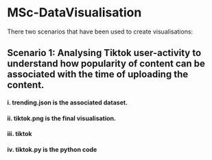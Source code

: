 # MSc-DataVisualisation
There two scenarios that have been used to create visualisations:

## Scenario 1: Analysing Tiktok user-activity to understand how popularity of content can be associated with the time of uploading the content.
#### i. trending.json is the associated dataset. 
#### ii. tiktok.png is the final visualisation.
#### iii. tiktok
#### iv. tiktok.py is the python code
